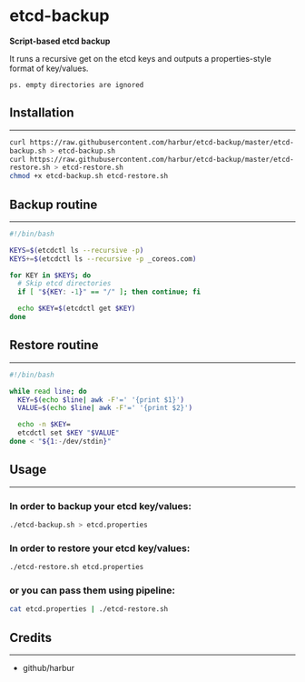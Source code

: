 # etcd-backup

**Script-based etcd backup**

It runs a recursive get on the etcd keys and outputs a properties-style
format of key/values.

    ps. empty directories are ignored

## Installation
---

```bash
curl https://raw.githubusercontent.com/harbur/etcd-backup/master/etcd-
backup.sh > etcd-backup.sh
curl https://raw.githubusercontent.com/harbur/etcd-backup/master/etcd-
restore.sh > etcd-restore.sh
chmod +x etcd-backup.sh etcd-restore.sh
```

## Backup routine
---
```bash
#!/bin/bash

KEYS=$(etcdctl ls --recursive -p)
KEYS+=$(etcdctl ls --recursive -p _coreos.com)

for KEY in $KEYS; do
  # Skip etcd directories
  if [ "${KEY: -1}" == "/" ]; then continue; fi

  echo $KEY=$(etcdctl get $KEY)
done
```

## Restore routine
---
```bash
#!/bin/bash

while read line; do
  KEY=$(echo $line| awk -F'=' '{print $1}')
  VALUE=$(echo $line| awk -F'=' '{print $2}')

  echo -n $KEY=
  etcdctl set $KEY "$VALUE"
done < "${1:-/dev/stdin}"
```

## Usage
---

### In order to backup your etcd key/values:

```bash
./etcd-backup.sh > etcd.properties
```

### In order to restore your etcd key/values:

```bash
./etcd-restore.sh etcd.properties
```

### or you can pass them using pipeline:

```bash
cat etcd.properties | ./etcd-restore.sh
```

## Credits
---
* github/harbur
